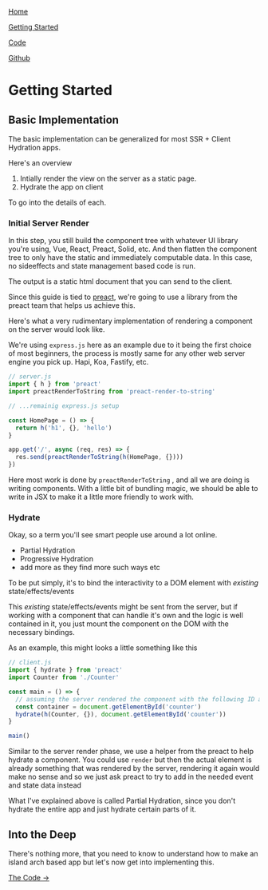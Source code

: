 <nav>

[Home](/)

[Getting Started](/getting-started)

[Code](/the-code)

[Github](https://github.com/barelyhuman/preact-islands-diy)

</nav>

# Getting Started

## Basic Implementation

The basic implementation can be generalized for most SSR + Client Hydration
apps.

Here's an overview

1. Intially render the view on the server as a static page.
2. Hydrate the app on client

To go into the details of each.

### Initial Server Render

In this step, you still build the component tree with whatever UI library you're
using, Vue, React, Preact, Solid, etc. And then flatten the component tree to
only have the static and immediately computable data. In this case, no
sideeffects and state management based code is run.

The output is a static html document that you can send to the client.

Since this guide is tied to [preact](https://preactjs.com/), we're going to use
a library from the preact team that helps us achieve this.

Here's what a very rudimentary implementation of rendering a component on the
server would look like.

We're using `express.js` here as an example due to it being the first choice of
most beginners, the process is mostly same for any other web server engine you
pick up. Hapi, Koa, Fastify, etc.

```js
// server.js
import { h } from 'preact'
import preactRenderToString from 'preact-render-to-string'

// ...remainig express.js setup

const HomePage = () => {
  return h('h1', {}, 'hello')
}

app.get('/', async (req, res) => {
  res.send(preactRenderToString(h(HomePage, {})))
})
```

Here most work is done by `preactRenderToString` , and all we are doing is
writing components. With a little bit of bundling magic, we should be able to
write in JSX to make it a little more friendly to work with.

### Hydrate

Okay, so a term you'll see smart people use around a lot online.

- Partial Hydration
- Progressive Hydration
- add more as they find more such ways etc

To be put simply, it's to bind the interactivity to a DOM element with
_existing_ state/effects/events

This _existing_ state/effects/events might be sent from the server, but if
working with a component that can handle it's own and the logic is well
contained in it, you just mount the component on the DOM with the necessary
bindings.

As an example, this might looks a little something like this

```js
// client.js
import { hydrate } from 'preact'
import Counter from './Counter'

const main = () => {
  // assuming the server rendered the component with the following ID as well.
  const container = document.getElementById('counter')
  hydrate(h(Counter, {}), document.getElementById('counter'))
}

main()
```

Similar to the server render phase, we use a helper from the preact to help
hydrate a component. You could use `render` but then the actual element is
already something that was rendered by the server, rendering it again would make
no sense and so we just ask preact to try to add in the needed event and state
data instead

What I've explained above is called Partial Hydration, since you don't hydrate
the entire app and just hydrate certain parts of it.

## Into the Deep

There's nothing more, that you need to know to understand how to make an island
arch based app but let's now get into implementing this.

[The Code &rarr;](the-code)
